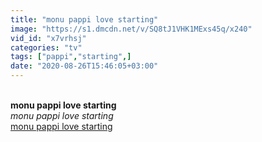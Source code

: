 ```yaml
---
title: "monu pappi love starting"
image: "https://s1.dmcdn.net/v/SQ8tJ1VHK1MExs45q/x240"
vid_id: "x7vrhsj"
categories: "tv"
tags: ["pappi","starting",]
date: "2020-08-26T15:46:05+03:00"
---
```

<br><b>monu pappi love starting</b><br> <i>monu pappi love starting</i><br> <u>monu pappi love starting</u>
